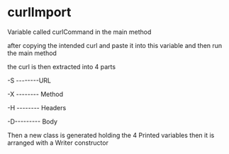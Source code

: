 # curlImport
Variable called curlCommand  in the main method 

after copying the intended curl and paste it into this variable and then run the main method 

the curl is then extracted into 4 parts 

-S --------URL

-X -------- Method 

-H -------- Headers 

-D--------- Body 

Then a new class is generated holding the 4 Printed variables then it is arranged with a Writer constructor 

